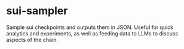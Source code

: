 # sui-sampler
Sample sui checkpoints and outputs them in JSON. Useful for quick analytics and experiments, as well as feeding data to LLMs to discuss aspects of the chain.

